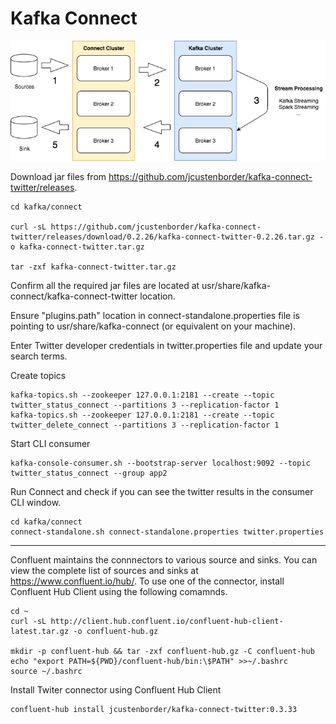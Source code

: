 # Kafka Connect
![Kafka Connect Data Flow](kafka-connect.png)

Download jar files from https://github.com/jcustenborder/kafka-connect-twitter/releases.

```
cd kafka/connect

curl -sL https://github.com/jcustenborder/kafka-connect-twitter/releases/download/0.2.26/kafka-connect-twitter-0.2.26.tar.gz -o kafka-connect-twitter.tar.gz

tar -zxf kafka-connect-twitter.tar.gz
```

Confirm all the required jar files are located at usr/share/kafka-connect/kafka-connect-twitter location.

Ensure "plugins.path" location in connect-standalone.properties file is pointing to usr/share/kafka-connect (or equivalent on your machine). 

Enter Twitter developer credentials in twitter.properties file and update your search terms.

Create topics
```
kafka-topics.sh --zookeeper 127.0.0.1:2181 --create --topic twitter_status_connect --partitions 3 --replication-factor 1
kafka-topics.sh --zookeeper 127.0.0.1:2181 --create --topic twitter_delete_connect --partitions 3 --replication-factor 1
```

Start CLI consumer 
```
kafka-console-consumer.sh --bootstrap-server localhost:9092 --topic twitter_status_connect --group app2
```

Run Connect and check if you can see the twitter results in the consumer CLI window.
```
cd kafka/connect
connect-standalone.sh connect-standalone.properties twitter.properties
```



---

Confluent maintains the connnectors to various source and sinks. You can view the complete list of sources and sinks at https://www.confluent.io/hub/.
To use one of the connector, install Confluent Hub Client using the following comamnds.
```
cd ~
curl -sL http://client.hub.confluent.io/confluent-hub-client-latest.tar.gz -o confluent-hub.gz

mkdir -p confluent-hub && tar -zxf confluent-hub.gz -C confluent-hub
echo "export PATH=${PWD}/confluent-hub/bin:\$PATH" >>~/.bashrc
source ~/.bashrc
```

Install Twiter connector using Confluent Hub Client
```
confluent-hub install jcustenborder/kafka-connect-twitter:0.3.33
```
